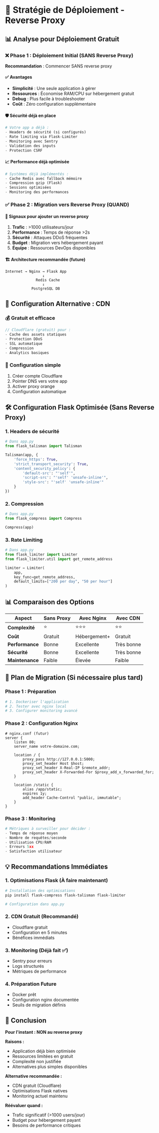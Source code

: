 # 🚀 Stratégie de Déploiement - Reverse Proxy

## 📊 Analyse pour Déploiement Gratuit

### ❌ **Phase 1 : Déploiement Initial (SANS Reverse Proxy)**

**Recommandation** : Commencer SANS reverse proxy

#### ✅ Avantages
- **Simplicité** : Une seule application à gérer
- **Ressources** : Économise RAM/CPU sur hébergement gratuit
- **Debug** : Plus facile à troubleshooter
- **Coût** : Zéro configuration supplémentaire

#### 🛡️ Sécurité déjà en place
```python
# Votre app a déjà :
- Headers de sécurité (si configurés)
- Rate limiting via Flask-Limiter
- Monitoring avec Sentry
- Validation des inputs
- Protection CSRF
```

#### 📈 Performance déjà optimisée
```python
# Systèmes déjà implémentés :
- Cache Redis avec fallback mémoire
- Compression gzip (Flask)
- Sessions optimisées
- Monitoring des performances
```

### ✅ **Phase 2 : Migration vers Reverse Proxy (QUAND)**

#### 🎯 Signaux pour ajouter un reverse proxy

1. **Trafic** : >1000 utilisateurs/jour
2. **Performance** : Temps de réponse >2s
3. **Sécurité** : Attaques DDoS fréquentes
4. **Budget** : Migration vers hébergement payant
5. **Équipe** : Ressources DevOps disponibles

#### 🏗️ Architecture recommandée (future)
```
Internet → Nginx → Flask App
                 ↓
              Redis Cache
                 ↓
            PostgreSQL DB
```

## 🎨 Configuration Alternative : CDN

### 💰 **Gratuit et efficace**
```javascript
// Cloudflare (gratuit) pour :
- Cache des assets statiques
- Protection DDoS
- SSL automatique
- Compression
- Analytics basiques
```

### 📝 **Configuration simple**
1. Créer compte Cloudflare
2. Pointer DNS vers votre app
3. Activer proxy orange
4. Configuration automatique

## 🛠️ Configuration Flask Optimisée (Sans Reverse Proxy)

### 1. **Headers de sécurité**
```python
# Dans app.py
from flask_talisman import Talisman

Talisman(app, {
    'force_https': True,
    'strict_transport_security': True,
    'content_security_policy': {
        'default-src': "'self'",
        'script-src': "'self' 'unsafe-inline'",
        'style-src': "'self' 'unsafe-inline'"
    }
})
```

### 2. **Compression**
```python
# Dans app.py
from flask_compress import Compress

Compress(app)
```

### 3. **Rate Limiting**
```python
# Dans app.py
from flask_limiter import Limiter
from flask_limiter.util import get_remote_address

limiter = Limiter(
    app,
    key_func=get_remote_address,
    default_limits=["200 per day", "50 per hour"]
)
```

## 📊 Comparaison des Options

| Aspect | Sans Proxy | Avec Nginx | Avec CDN |
|--------|------------|------------|----------|
| **Complexité** | ⭐ | ⭐⭐⭐ | ⭐⭐ |
| **Coût** | Gratuit | Hébergement+ | Gratuit |
| **Performance** | Bonne | Excellente | Très bonne |
| **Sécurité** | Bonne | Excellente | Très bonne |
| **Maintenance** | Faible | Élevée | Faible |

## 🎯 Plan de Migration (Si nécessaire plus tard)

### Phase 1 : Préparation
```bash
# 1. Dockeriser l'application
# 2. Tester avec nginx local
# 3. Configurer monitoring avancé
```

### Phase 2 : Configuration Nginx
```nginx
# nginx.conf (futur)
server {
    listen 80;
    server_name votre-domaine.com;
    
    location / {
        proxy_pass http://127.0.0.1:5000;
        proxy_set_header Host $host;
        proxy_set_header X-Real-IP $remote_addr;
        proxy_set_header X-Forwarded-For $proxy_add_x_forwarded_for;
    }
    
    location /static {
        alias /app/static;
        expires 1y;
        add_header Cache-Control "public, immutable";
    }
}
```

### Phase 3 : Monitoring
```python
# Métriques à surveiller pour décider :
- Temps de réponse moyen
- Nombre de requêtes/seconde
- Utilisation CPU/RAM
- Erreurs 5xx
- Satisfaction utilisateur
```

## 💡 Recommandations Immédiates

### 1. **Optimisations Flask** (À faire maintenant)
```bash
# Installation des optimisations
pip install flask-compress flask-talisman flask-limiter

# Configuration dans app.py
```

### 2. **CDN Gratuit** (Recommandé)
- Cloudflare gratuit
- Configuration en 5 minutes
- Bénéfices immédiats

### 3. **Monitoring** (Déjà fait ✅)
- Sentry pour erreurs
- Logs structurés
- Métriques de performance

### 4. **Préparation Future**
- Docker prêt
- Configuration nginx documentée
- Seuils de migration définis

## 🚀 Conclusion

**Pour l'instant : NON au reverse proxy**

**Raisons :**
- Application déjà bien optimisée
- Ressources limitées en gratuit
- Complexité non justifiée
- Alternatives plus simples disponibles

**Alternative recommandée :**
- CDN gratuit (Cloudflare)
- Optimisations Flask natives
- Monitoring actuel maintenu

**Réévaluer quand :**
- Trafic significatif (>1000 users/jour)
- Budget pour hébergement payant
- Besoins de performance critiques
